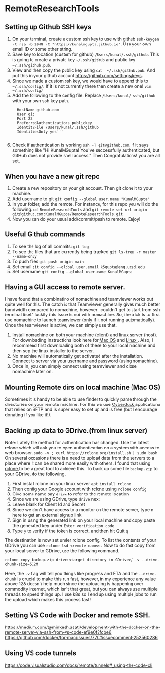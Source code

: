 # RemoteResearchTools

## Setting up Github SSH keys

1. On your terminal, create a custom ssh key to use with github ```ssh-keygen -t rsa -b 2048 -C "https://kunalmgupta.github.io"```. Use your own email ID or some other string. 
2. Save key to location (custom for github)  ```/Users/kunal/.ssh/github```. This is going to create a private key ```~/.ssh/github``` and public key ```~/.ssh/github.pub```.
3. View and then copy the public key using ```cat  ~/.ssh/github.pub```. And put this in your github account https://github.com/settings/keys.
4. Since we made a custom ssh key, we would have to append this to ```~/.ssh/config/```. If it is not currently there then create a new one! ```vim ~/.ssh/config/```
5. Add the following to the config file. Replace ```/Users/kunal/.ssh/github ``` with your own ssh key path. 
    ```Host github.com 
      HostName github.com 
      User git 
      Port 22 
      PreferredAuthentications publickey 
      IdentityFile /Users/kunal/.ssh/github 
      IdentitiesOnly yes```
  
  6. Check if authentication is working ```ssh -T git@github.com```. If it says something like "Hi KunalMGupta! You've successfully authenticated, but GitHub does not provide shell access." Then Congratulations! you are all set. 

## When you have a new git repo
1. Create a new repository on your git account. Then git clone it to your machine. 
3. Add username to git ```git config --global user.name "KunalMGupta"```
4. In your folder, add the remote. For instance, for this repo you will do the following. 
     ```cd RemoteResearchTools``` and ```git remote set-url origin git@github.com:KunalMGupta/RemoteResearchTools.git``` 
5. Now you can do your usual add/commit/push to remote. Enjoy!
  
## Useful Github commands
1. To see the log of all commits: ```git log```
2. To see the files that are currently being tracked ```git ls-tree -r master --name-only```
3. To push files ```git push origin main```
4. Set email ```git config --global user.email k5gupta@eng.ucsd.edu```
5. Set username ```git config --global user.name KunalMGupta```


## Having a GUI access to remote server. 
I have found that a combinatino of nomachine and teamviewer works out quite well for this. The catch is that Teamviewer generally gives much better bandwidth compared to nomachine, however I couldn't get to start from ssh terminal itself, luckily this issue is not with nomachine. So, the trick is to first use nomachine to launch teamviewer (only if it not running automatically). Once the teamviewer is active, we can simply use that. 

1. Install nomachine on both your machine (client) and linux server (host). For downloading instructions look here for <a href="https://www.nomachine.com/download/download&id=7"> Mac OS</a> and <a href="https://knowledgebase.nomachine.com/AR01L00775">Linux </a>. Also, I recommend first downloading both of these to your local machine and then scp the linux installer to the server. 
2. No machine will automatically get activated after the installation. Connect to server via your username and password (using nomachine). 
3. Once in, you can simply connect using teamviewer and close nomachine later on. 

## Mounting Remote dirs on local machine (Mac OS)
Sometimes it is handy to be able to use finder to quickly parse through the directories on your remote machine. For this we use <a href="https://cyberduck.io"> Cyberduck </a> applications that relies on SFTP and is super easy to set up and is free (but I encourage donating if you like it!). 

## Backing up data to GDrive.(from linux server)

Note: Lately the method for authentication has changed. Use the latest rclone which will ask you to open authentication on a system with access to web browser. 
```sudo -v ; curl https://rclone.org/install.sh | sudo bash```
On several occasions there is a need to upload data from the servers to a place where it can be shared more easily with others. I found that using <a href="https://rclone.org/drive/"> rclone </a> to be a great tool to achieve this. To back up some file ```backup.zip``` to your GDrive, do the following. 

1. First install rclone on your linux server ```apt install rclone```
2. Then config your Google account with rclone using ```rclone config```
3. Give some name say ```drive``` to refer to the remote location
4. Since we are using GDrive, type ```drive``` next
5. Leave blank for Client Id and Secret
6. Since we don't have access to a monitor on the remote server, type ```n``` here to get an external signup link
7. Sign in using the generated link on your local machine and copy paste the generated key under ```Enter verification code```
8. Type ```y``` to verify if the token is correct. and then hit Quit ```q```

The destination is now set under rclone config. To list the contents of your GDrive you can use ```rclone lsd <remote name>:```. Now to do fast copy from your local server to GDrive, use the following command. 

```rclone copy backup.zip drive:<target directory in GDrive>/ -v --drive-chunk-size=512M ```

Here, the ```-v``` flag will tell you things like progress and ETA and the ```--drive-chunk``` is crucial to make this run fast, however, in my experience any value above 128 doesn't help much since the uploading is happening over commodity internet, which isn't that great, but you can always use multiple threads to speed things up. I use k8s so I end up using multiple jobs to run the upload which makes this process fast!

## Setting VS Code with Docker and remote SSH. 

https://medium.com/@minkesh.asati/development-with-the-docker-on-the-remote-server-via-ssh-from-vs-code-ef9e0f2fcbe6
https://github.com/docker/for-mac/issues/770#issuecomment-252560286

## Using VS code tunnels 

https://code.visualstudio.com/docs/remote/tunnels#_using-the-code-cli


